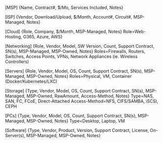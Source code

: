 [MSP]
{Name, Contract#, $/Mo, Services Included, Notes}

[ISP]
{Vendor, Download/Upload, $/Month, Account#, Circuit#, MSP-Managed, Notes}

[Cloud]
{Role, Company, $/Month, MSP-Managed, Notes}
Role=Web-Hosting, O365, Azure, AWS}

[Networking]
{Role, Vendor, Model, SW Version, Count, Support Contract, SN(s), MSP-Managed, MSP-Owned, Notes}
Roles=Firewalls, Routers, Switches, Access Points, VPNs, Network Appliances (ie. Wireless Controllers)

[Servers]
{Role, Vendor, Model, OS, Count, Support Contract, SN(s), MSP-Managed, MSP-Owned, Notes}
Roles=Physical, VM, Container (Docker/Kubernetes/LXC)

[Storage]
{Type, Vendor, Model, OS, Count, Support Contract, SN(s), MSP-Managed, MSP-Owned, RawAmount, Access-Method, Notes}
Type=NAS, SAN, FC, FCoE, Direct-Attached
Access-Method=NFS, CIFS/SAMBA, iSCSI, CEPH 

[PCs]
{Type, Vendor, Model, OS, Count, Support Contract, SN(s), MSP-Managed, MSP-Owned, Notes}
Type=Desktop, Laptop, VM

[Software]
{Type, Vendor, Product, Version, Support Contract, License, On-Server(s), MSP-Managed, MSP-Owned, Notes}
